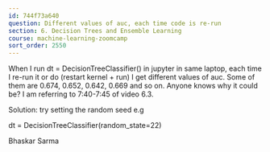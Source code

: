 ```yaml
---
id: 744f73a640
question: Different values of auc, each time code is re-run
section: 6. Decision Trees and Ensemble Learning
course: machine-learning-zoomcamp
sort_order: 2550
---
```


When I run dt = DecisionTreeClassifier() in jupyter in same laptop, each time I re-run it or do (restart kernel + run) I get different values of auc. Some of them are 0.674, 0.652, 0.642, 0.669 and so on.  Anyone knows why it could be? I am referring to 7:40-7:45 of video 6.3.

Solution: try setting the random seed e.g

dt = DecisionTreeClassifier(random_state=22)

Bhaskar Sarma

